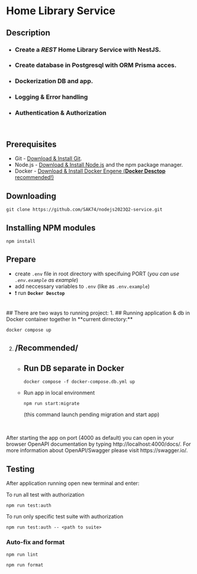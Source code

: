 # Home Library Service

## Description

- ### Create a _REST_ Home Library Service with NestJS.
- ### Create database in Postgresql with ORM Prisma acces.
- ### Dockerization DB and app.
- ### Logging & Error handling
- ### Authentication & Authorization

<br/>

## Prerequisites

- Git - [Download & Install Git](https://git-scm.com/downloads).
- Node.js - [Download & Install Node.js](https://nodejs.org/en/download/) and the npm package manager.
- Docker - [Download & Install Docker Engene (**Docker Desctop** recommended!)](https://docs.docker.com/engine/install/)

## Downloading

```
git clone https://github.com/SAK74/nodejs2023Q2-service.git
```

## Installing NPM modules 
```
npm install
```

## Prepare

- create `.env` file in root directory with specifuing PORT (_you can use `.env.example` as example_)
- add neccessary variables to `.env` (like as `.env.example`)
- :exclamation: run **`Docker Desctop`**  
</br>
## There are two ways to running project:
1. ## Running application & db in Docker container together  
   In **current dirrectory:**

   ```
   docker compose up
   ```
   
2. ## /Recommended/  
   - ## Run DB separate in Docker  
     ```
     docker compose -f docker-compose.db.yml up
     ```
   - Run app in local environment 
     ```
     npm run start:migrate
     ```
     (this command launch pending migration and start app)
##
<br/>
After starting the app on port (4000 as default) you can open
in your browser OpenAPI documentation by typing http://localhost:4000/docs/.
For more information about OpenAPI/Swagger please visit https://swagger.io/.

<br/>  

## Testing

After application running open new terminal and enter:


To run all test with authorization

```
npm run test:auth
```

To run only specific test suite with authorization

```
npm run test:auth -- <path to suite>
```

### Auto-fix and format

```
npm run lint
```

```
npm run format
```
